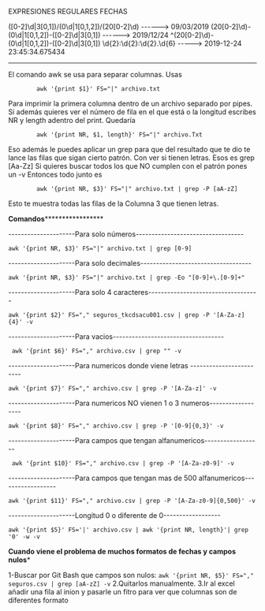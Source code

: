 EXPRESIONES REGULARES FECHAS

([0-2]\d|3[0,1])\/(0\d|1[0,1,2])\/(20[0-2]\d)  ------> 09/03/2019
(20[0-2]\d)\-(0\d|1[0,1,2])\-([0-2]\d|3[0,1]) ------> 2019/12/24
^(20[0-2]\d)\-(0\d|1[0,1,2])\-([0-2]\d|3[0,1]) \d{2}\:\d{2}\:\d{2}\.\d{6}   -----> 2019-12-24 23:45:34.675434

**********************************************************

El comando awk se usa para separar columnas. Usas 
```
		awk '{print $1}' FS="|" archivo.txt 
```
Para imprimir la primera columna dentro de un archivo separado por pipes. 
Si además quieres ver el número de fila en el que está o la longitud escribes NR y length adentro del print.
Quedaría 
```
		awk '{print NR, $1, length}' FS="|" archivo.Txt
```
Eso además le puedes aplicar un grep para que del resultado que te dio te lance las filas que sigan cierto patrón. Con ver si tienen letras. Esos es grep [Aa-Zz]
Si quieres buscar todos los que NO cumplen con el patrón pones un -v
Entonces todo junto es 
```
		awk '{print NR, $3}' FS="|" archivo.txt | grep -P [aA-zZ]
```
Esto te muestra todas las filas de la Columna 3 que tienen letras.

************************Comandos*****************************************

---------------------Para solo números----------------------------------
```
awk '{print NR, $3}' FS="|" archivo.txt | grep [0-9]
```
---------------------Para solo decimales-----------------------------------
```
awk '{print NR, $3}' FS="|" archivo.txt | grep -Eo "[0-9]+\.[0-9]+"
```
---------------------Para solo 4 caracteres-----------------------------------
```
awk '{print $2}' FS="," seguros_tkcdsacu001.csv | grep -P '[A-Za-z]{4}' -v
```
---------------------Para vacios-----------------------------------
```
 awk '{print $6}' FS="," archivo.csv | grep "" -v
```
---------------------Para numericos donde viene letras ------------------------
```
awk '{print $7}' FS="," archivo.csv | grep -P '[A-Za-z]' -v
```
---------------------Para numericos NO vienen 1 o 3 numeros------------------
```
awk '{print $8}' FS="," archivo.csv | grep -P '[0-9]{0,3}' -v
```
---------------------Para campos que tengan alfanumericos------------------
```
 awk '{print $10}' FS="," archivo.csv | grep -P '[A-Za-z0-9]' -v
```
---------------------Para campos que tengan mas de 500 alfanumericos------------------
```
awk '{print $11}' FS="," archivo.csv | grep -P '[A-Za-z0-9]{0,500}' -v
```
---------------------Longitud 0 o diferente de 0------------------
```
awk '{print $5}' FS='|' archivo.csv | awk '{print NR, length}'| grep '0' -w -v
```


****Cuando viene el problema de muchos formatos de fechas y campos nulos*****

1-Buscar por Git Bash que campos son nulos: ```awk '{print NR, $5}' FS="," seguros.csv | grep [aA-zZ] -v```
2.Quitarlos manualmente.
3.Ir al excel añadir una fila al inion y pasarle un fitro para ver que columnas son de diferentes formato
